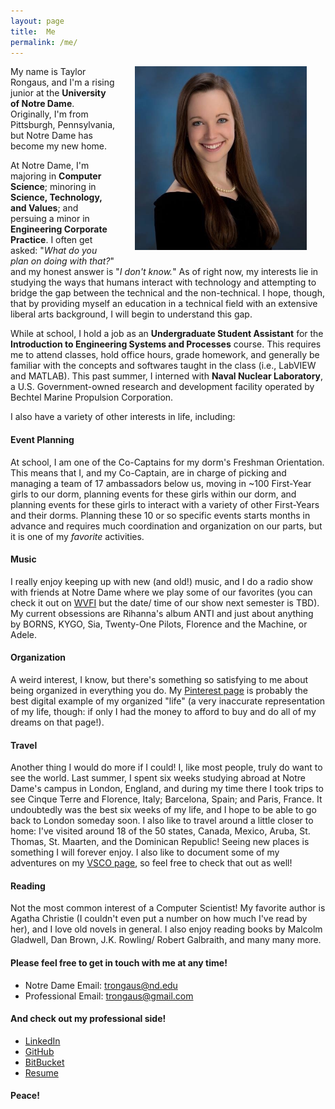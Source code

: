 ```yaml
---
layout: page
title:  Me
permalink: /me/
---
```


<p>
	<img src="https://raw.githubusercontent.com/trongaus/trongaus.github.io/master/_includes/me.jpg" alt="Me" style="border: 0pt none; float:right; padding-left:30px; padding-right:30px; padding-bottom:10px; width: 275px;"/>
</p>

My name is Taylor Rongaus, and I'm a rising junior at the **University of Notre Dame**. Originally, I'm from Pittsburgh, Pennsylvania, but Notre Dame has become my new home.

At Notre Dame, I'm majoring in **Computer Science**; minoring in **Science, Technology, and Values**; and persuing a minor in **Engineering Corporate Practice**. I often get asked: "*What do you plan on doing with that?*" and my honest answer is "*I don't know.*" As of right now, my interests lie in studying the ways that humans interact with technology and attempting to bridge the gap between the technical and the non-technical. I hope, though, that by providing myself an education in a technical field with an extensive liberal arts background, I will begin to understand this gap.

While at school, I hold a job as an **Undergraduate Student Assistant** for the **Introduction to Engineering Systems and Processes** course. This requires me to attend classes, hold office hours, grade homework, and generally be familiar with the concepts and softwares taught in the class (i.e., LabVIEW and MATLAB). This past summer, I interned with **Naval Nuclear Laboratory**, a U.S. Government-owned research and development facility operated by Bechtel Marine Propulsion Corporation.

I also have a variety of other interests in life, including:

#### **Event Planning** ####
At school, I am one of the Co-Captains for my dorm's Freshman Orientation. This means that I, and my Co-Captain, are in charge of picking and managing a team of 17 ambassadors below us, moving in ~100 First-Year girls to our dorm, planning events for these girls within our dorm, and planning events for these girls to interact with a variety of other First-Years and their dorms. Planning these 10 or so specific events starts months in advance and requires much coordination and organization on our parts, but it is one of my *favorite* activities.


#### **Music** ####
I really enjoy keeping up with new (and old!) music, and I do a radio show with friends at Notre Dame where we play some of our favorites (you can check it out on [WVFI][radioshow] but the date/ time of our show next semester is TBD). My current obsessions are Rihanna's album ANTI and just about anything by BORNS, KYGO, Sia, Twenty-One Pilots, Florence and the Machine, or Adele. 


#### **Organization** ####
A weird interest, I know, but there's something so satisfying to me about being organized in everything you do. My [Pinterest page][trongaus-pinterest] is probably the best digital example of my organized "life" (a very inaccurate representation of my life, though: if only I had the money to afford to buy and do all of my dreams on that page!). 


#### **Travel** ####
Another thing I would do more if I could! I, like most people, truly do want to see the world. Last summer, I spent six weeks studying abroad at Notre Dame's campus in London, England, and during my time there I took trips to see Cinque Terre and Florence, Italy; Barcelona, Spain; and Paris, France. It undoubtedly was the best six weeks of my life, and I hope to be able to go back to London someday soon. I also like to travel around a little closer to home: I've visited around 18 of the 50 states, Canada, Mexico, Aruba, St. Thomas, St. Maarten, and the Dominican Republic! Seeing new places is something I will forever enjoy. I also like to document some of my adventures on my [VSCO page][trongaus-vsco], so feel free to check that out as well!


#### **Reading** ####
Not the most common interest of a Computer Scientist! My favorite author is Agatha Christie (I couldn't even put a number on how much I've read by her), and I love old novels in general. I also enjoy reading books by Malcolm Gladwell, Dan Brown, J.K. Rowling/ Robert Galbraith, and many many more. 


#### **Please feel free to get in touch with me at any time!** ####

* Notre Dame Email: [trongaus@nd.edu][trongaus-email1]
* Professional Email: [trongaus@gmail.com][trongaus-email2]

#### **And check out my professional side!** ####

* [LinkedIn][trongaus-linkedin]
* [GitHub][trongaus-github]
* [BitBucket][trongaus-bitbucket]
* [Resume](https://github.com/trongaus/trongaus.github.io/raw/master/_includes/resume.pdf)

#### **Peace!** ####

[radioshow]: https://wvfi.nd.edu
[trongaus-pinterest]: https://pinterest.com/trongaus
[trongaus-vsco]: https://vsco.co/trongaus
[trongaus-email1]: mailto:trongaus@nd.edu
[trongaus-email2]: mailto:trongaus@gmail.com
[trongaus-linkedin]: https://www.linkedin.com/in/trongaus?trk=nav_responsive_tab_profile_pic
[trongaus-github]: http://github.com/trongaus
[trongaus-bitbucket]: http://bitbucket.com/trongaus





